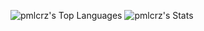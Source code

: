 
![pmlcrz's Top Languages](https://github-readme-stats.vercel.app/api/top-langs/?username=pmlcrz&theme=midnight-purple&show_icons=true&hide_border=false&layout=compact)
![pmlcrz's Stats](https://github-readme-stats.vercel.app/api?username=pmlcrz&theme=midnight-purple&show_icons=true&hide_border=false&count_private=true)
<!-- <img align="right" height="200" src="https://media.giphy.com/media/ao9DUiTKH60XS/giphy.gif"/> 
